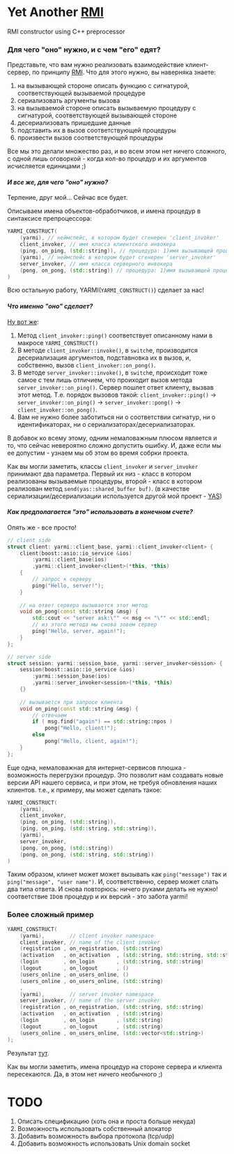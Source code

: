Yet Another [RMI](http://en.wikipedia.org/wiki/Java_remote_method_invocation)
=========

RMI constructor using C++ preprocessor

### Для чего "оно" нужно, и с чем "его" едят?

Представьте, что вам нужно реализовать взаимодействие клиент-сервер, по принципу [RMI](http://en.wikipedia.org/wiki/Java_remote_method_invocation). Что для этого нужно, вы наверняка знаете:

1. на вызывающей стороне описать функцию с сигнатурой, соответствующей вызываемой процедуре
2. сериализовать аргументы вызова
3. на вызываемой стороне описать вызываемую процедуру с сигнатурой, соответствующей вызывающей стороне
4. десериализовать пришедшие данные
5. подставить их в вызов соответствующей процедуры
6. произвести вызов соответствующей процедуры

Все мы это делали множество раз, и во всем этом нет ничего сложного, с одной лишь оговоркой - когда кол-во процедур и их аргументов исчисляется единицами ;)

#### *И все же, для чего "оно" нужно?*
Терпение, друг мой... Сейчас все будет.

Описываем имена объектов-обработчиков, и имена процедур в синтаксисе препроцессора:
```cpp
YARMI_CONSTRUCT(
    (yarmi), // неймспейс, в котором будет сгенерен 'client_invoker'
    client_invoker, // имя класса клиентского инвокера
    (ping, on_ping, (std::string)), // процедура: 1)имя вызывающей процедуры, 2)имя вызываемой процедуры, 3)список аргументов процедуры
    (yarmi), // неймспейс в котором будет сгенерен 'server_invoker'
    server_invoker, // имя класса серверного инвокера
    (pong, on_pong, (std::string)) // процедура: 1)имя вызывающей процедуры, 2)имя вызываемой процедуры, 3)список аргументов процедуры
)
```
Всю остальную работу, YARMI(`YARMI_CONSTRUCT()`) сделает за нас!

#### *Что именно "оно" сделает?*
[Ну вот же](https://github.com/niXman/yarmi/blob/master/examples/echo/protocol-preprocessed.hpp):

1. Метод `client_invoker::ping()` соответствует описанному нами в макросе `YARMI_CONSTRUCT()`
2. В методе `client_invoker::invoke()`, в `switch`е, производится десериализация аргументов, подставновка их в вызов, и, собственно, вызов `client_invoker::on_pong()`.
3. В методе `server_invoker::invoke()`, в `switch`е, происходит тоже самое с тем лишь отличием, что проиходит вызов метода `server_invoker::on_ping()`. Сервер пошлет ответ клиенту, вызвав этот метод. Т.е. порядок вызовов такой: `client_invoker::ping()` -> `server_invoker::on_ping()` -> `server_invoker::pong()` -> `client_invoker::on_pong()`.
4. Вам не нужно более заботиться ни о соответствии сигнатур, ни о идентификаторах, ни о сериализаторах/десериализаторах.

В добавок ко всему этому, одним немаловажным плюсом является и то, что сейчас невероятно сложно допустить ошибку. И, даже если мы ее допустим - узнаем мы об этом во время собрки проекта.

Как вы могли заметить, классы `client_invoker` и `server_invoker` принимают два параметра. Первый их низ - класс в котором реализованы вызываемые процедуры, второй - класс в котором реализован метод `send(yas::shared_buffer buf)`. (в качестве сериализации/десериализации используется другой мой проект - [YAS](https://github.com/niXman/yas))

#### *Как предполагается "это" использовать в конечном счете?*
Опять же - все просто!

```cpp
// client side
struct client: yarmi::client_base, yarmi::client_invoker<client> {
    client(boost::asio::io_service &ios)
        :yarmi::client_base(ios)
        ,yarmi::client_invoker<client>(*this, *this)
    {
        // запрос к серверу
        ping("Hello, server!");
    }
    
    // на ответ сервера вызывается этот метод
    void on_pong(const std::string &msg) {
        std::cout << "server ask:\"" << msg << "\"" << std::endl;
        // из этого метода мы снова зовем сервер
        ping("Hello, server, again!");
    }
};

// server side
struct session: yarmi::session_base, yarmi::server_invoker<session> {
    session(boost::asio::io_service &ios)
        :yarmi::session_base(ios)
        ,yarmi::server_invoker<session>(*this, *this)
    {}
    
    // вызывается при запросе клиента
    void on_ping(const std::string &msg) {
        // отвечаем
        if ( msg.find("again") == std::string::npos )
            pong("Hello, client!");
        else
            pong("Hello, client, again!");
    }
};
```

Еще одна, немаловажная для интернет-сервисов плюшка - возможность перегрузки процедур. Это позволит нам создавать новые версии API нашего сервиса, и при этом, не требуя обновления наших клиентов.
т.е., к примеру, мы может сделать такое:
```cpp
YARMI_CONSTRUCT(
    (yarmi),
    client_invoker,
    (ping, on_ping, (std::string)),
    (ping, on_ping, (std::string, std::string)),
    (yarmi),
    server_invoker,
    (pong, on_pong, (std::string))
    (pong, on_pong, (std::string, std::string))
)
```
Таким образом, клинет может может вызывать как `ping("message")` так и `ping("message", "user name")`. И, соответственно, сервер может слать два типа ответа. И снова повторюсь: ничего руками делать не нужно! соответствие `ID`ов процедур и их версий - это забота yarmi!

### Более сложный пример
```cpp
YARMI_CONSTRUCT(
	(yarmi),        // client invoker namespace
	client_invoker, // name of the client invoker
	(registration , on_registration, (std::string)                           ) // username
	(activation   , on_activation  , (std::string, std::string, std::string) ) // registration key : username : password
	(login        , on_login       , (std::string, std::string)              ) // username : password
	(logout       , on_logout      , ()                                      ) // without args
	(users_online , on_users_online, ()                                      ) // without args
	(users_online , on_users_online, (std::string)                           ) // substring of username
	,
	(yarmi),        // server invoker namespace
	server_invoker, // name of the server invoker
	(registration , on_registration, (std::string, std::string)              ) // message : registration key
	(activation   , on_activation  , (std::string)                           ) // message
	(login        , on_login       , (std::string)                           ) // message
	(logout       , on_logout      , (std::string)                           ) // message
	(users_online , on_users_online, (std::vector<std::string>)              ) // vector of usernames
);
```
Результат [тут](https://github.com/niXman/yarmi/blob/master/examples/chat/protocol-preprocessed.hpp).

Как вы могли заметить, имена процедур на стороне сервера и клиента пересекаются. Да, в этом нет ничего необычного ;)


TODO
=========

1. Описать спецификацию (хоть она и проста больше некуда)
2. Возможность использовать собственный алокатор
3. Добавить возможность выбора протокола (tcp/udp)
4. Добавить возможность использовать Unix domain socket
